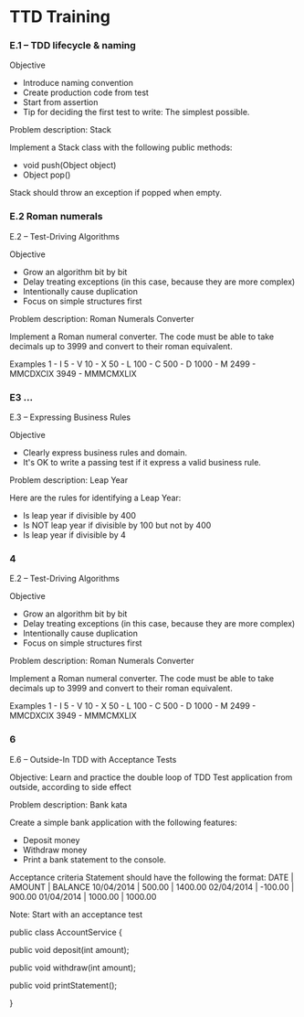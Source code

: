 #  TTD Training


### E.1 – TDD lifecycle & naming 
  
Objective
- Introduce naming convention
- Create production code from test
- Start from assertion
- Tip for deciding the first test to write: The simplest possible.
  
Problem description: Stack
  
Implement a Stack class with the following public methods:
  
+ void push(Object object)
+ Object pop()
  
Stack should throw an exception if popped when empty.

### E.2 Roman numerals

E.2 – Test-Driving Algorithms
  
Objective
- Grow an algorithm bit by bit
- Delay treating exceptions (in this case, because they are more complex)
- Intentionally cause duplication
- Focus on simple structures first
  
 
Problem description: Roman Numerals Converter
  
Implement a Roman numeral converter. The code must be able to take decimals up
to 3999 and convert to their roman equivalent.
 
Examples
1    - I
5    - V
10   - X
50   - L
100  - C
500  - D
1000 - M
2499 - MMCDXCIX
3949 - MMMCMXLIX


### E3 ...

E.3 – Expressing Business Rules
  
Objective
- Clearly express business rules and domain.
- It's OK to write a passing test if it express a valid business rule.
 
Problem description: Leap Year
 
Here are the rules for identifying a Leap Year:
- Is leap year if divisible by 400
- Is NOT leap year if divisible by 100 but not by 400
- Is leap year if divisible by 4



### 4 

E.2 – Test-Driving Algorithms
  
Objective
- Grow an algorithm bit by bit
- Delay treating exceptions (in this case, because they are more complex)
- Intentionally cause duplication
- Focus on simple structures first
  
 
Problem description: Roman Numerals Converter
  
Implement a Roman numeral converter. The code must be able to take decimals up
to 3999 and convert to their roman equivalent.
 
Examples
1    - I
5    - V
10   - X
50   - L
100  - C
500  - D
1000 - M
2499 - MMCDXCIX
3949 - MMMCMXLIX

### 6
E.6 – Outside-In TDD with Acceptance Tests
  
Objective:
Learn and practice the double loop of TDD
Test application from outside, according to side effect
  
Problem description:  Bank kata
  
Create a simple bank application with the following features:
  
- Deposit money
- Withdraw money
- Print a bank statement to the console.
  
Acceptance criteria
Statement should have the following the format:
  DATE       | AMOUNT  | BALANCE
  10/04/2014 | 500.00  | 1400.00
  02/04/2014 | -100.00 | 900.00
  01/04/2014 | 1000.00 | 1000.00
 
Note: Start with an acceptance test
 
 
public class AccountService {
 
  public void deposit(int amount);
 
  public void withdraw(int amount);
 
  public void printStatement();
 
}